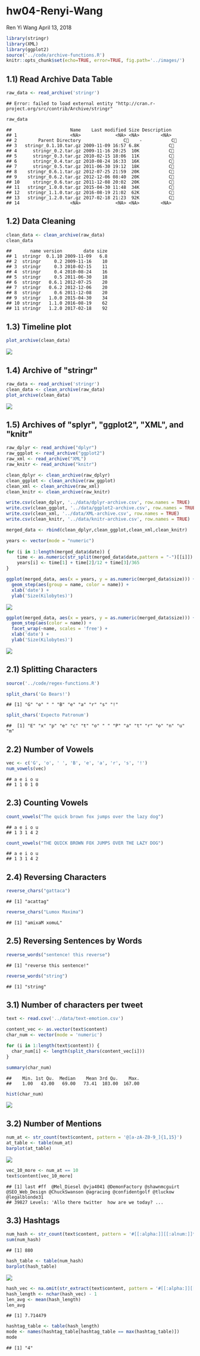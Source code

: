 hw04-Renyi-Wang
================
Ren Yi Wang
April 13, 2018

``` r
library(stringr)
library(XML)
library(ggplot2)
source('../code/archive-functions.R')
knitr::opts_chunk$set(echo=TRUE, error=TRUE, fig.path='../images/')
```

1.1) Read Archive Data Table
----------------------------

``` r
raw_data <- read_archive('stringr')
```

    ## Error: failed to load external entity "http://cran.r-project.org/src/contrib/Archive/stringr"

``` r
raw_data
```

    ##                      Name    Last modified Size Description
    ## 1                    <NA>             <NA> <NA>        <NA>
    ## 2        Parent Directory                C    -           C
    ## 3   stringr_0.1.10.tar.gz 2009-11-09 16:57 6.8K           C
    ## 4      stringr_0.2.tar.gz 2009-11-16 20:25  10K           C
    ## 5      stringr_0.3.tar.gz 2010-02-15 18:06  11K           C
    ## 6      stringr_0.4.tar.gz 2010-08-24 16:33  16K           C
    ## 7      stringr_0.5.tar.gz 2011-06-30 19:12  18K           C
    ## 8    stringr_0.6.1.tar.gz 2012-07-25 21:59  20K           C
    ## 9    stringr_0.6.2.tar.gz 2012-12-06 08:40  20K           C
    ## 10     stringr_0.6.tar.gz 2011-12-08 20:02  20K           C
    ## 11   stringr_1.0.0.tar.gz 2015-04-30 11:48  34K           C
    ## 12   stringr_1.1.0.tar.gz 2016-08-19 21:02  62K           C
    ## 13   stringr_1.2.0.tar.gz 2017-02-18 21:23  92K           C
    ## 14                   <NA>             <NA> <NA>        <NA>

1.2) Data Cleaning
------------------

``` r
clean_data <- clean_archive(raw_data)
clean_data
```

    ##       name version        date size
    ## 1  stringr  0.1.10 2009-11-09   6.8
    ## 2  stringr     0.2 2009-11-16    10
    ## 3  stringr     0.3 2010-02-15    11
    ## 4  stringr     0.4 2010-08-24    16
    ## 5  stringr     0.5 2011-06-30    18
    ## 6  stringr   0.6.1 2012-07-25    20
    ## 7  stringr   0.6.2 2012-12-06    20
    ## 8  stringr     0.6 2011-12-08    20
    ## 9  stringr   1.0.0 2015-04-30    34
    ## 10 stringr   1.1.0 2016-08-19    62
    ## 11 stringr   1.2.0 2017-02-18    92

1.3) Timeline plot
------------------

``` r
plot_archive(clean_data)
```

![](../images/unnamed-chunk-4-1.png)

1.4) Archive of "stringr"
-------------------------

``` r
raw_data <- read_archive('stringr')
clean_data <- clean_archive(raw_data)
plot_archive(clean_data)
```

![](../images/unnamed-chunk-5-1.png)

1.5) Archives of "splyr", "ggplot2", "XML", and "knitr"
-------------------------------------------------------

``` r
raw_dplyr <- read_archive("dplyr")
raw_ggplot <- read_archive("ggplot2")
raw_xml <- read_archive("XML")
raw_knitr <- read_archive("knitr")

clean_dplyr <- clean_archive(raw_dplyr)
clean_ggplot <- clean_archive(raw_ggplot)
clean_xml <- clean_archive(raw_xml)
clean_knitr <- clean_archive(raw_knitr)

write.csv(clean_dplyr, '../data/dplyr-archive.csv', row.names = TRUE)
write.csv(clean_ggplot, '../data/ggplot2-archive.csv', row.names = TRUE)
write.csv(clean_xml, '../data/XML-archive.csv', row.names = TRUE)
write.csv(clean_knitr, '../data/knitr-archive.csv', row.names = TRUE)

merged_data <- rbind(clean_dplyr,clean_ggplot,clean_xml,clean_knitr)

years <- vector(mode = "numeric")
             
for (i in 1:length(merged_data$date)) {
    time <- as.numeric(str_split(merged_data$date,pattern = "-")[[i]])
    years[i] <- time[1] + time[2]/12 + time[3]/365 
}  

ggplot(merged_data, aes(x = years, y = as.numeric(merged_data$size))) +
  geom_step(aes(group = name, color = name)) +
  xlab('date') +
  ylab('Size(Kilobytes)')
```

![](../images/unnamed-chunk-6-1.png)

``` r
ggplot(merged_data, aes(x = years, y = as.numeric(merged_data$size))) +
  geom_step(aes(color = name)) + 
  facet_wrap(~name, scales = 'free') +
  xlab('date') +
  ylab('Size(Kilobytes)')
```

![](../images/unnamed-chunk-6-2.png)

2.1) Splitting Characters
-------------------------

``` r
source('../code/regex-functions.R')

split_chars('Go Bears!')
```

    ## [1] "G" "o" " " "B" "e" "a" "r" "s" "!"

``` r
split_chars('Expecto Patronum')
```

    ##  [1] "E" "x" "p" "e" "c" "t" "o" " " "P" "a" "t" "r" "o" "n" "u" "m"

2.2) Number of Vowels
---------------------

``` r
vec <- c('G', 'o', ' ', 'B', 'e', 'a', 'r', 's', '!')
num_vowels(vec)
```

    ## a e i o u 
    ## 1 1 0 1 0

2.3) Counting Vowels
--------------------

``` r
count_vowels("The quick brown fox jumps over the lazy dog")
```

    ## a e i o u 
    ## 1 3 1 4 2

``` r
count_vowels("THE QUICK BROWN FOX JUMPS OVER THE LAZY DOG")
```

    ## a e i o u 
    ## 1 3 1 4 2

2.4) Reversing Characters
-------------------------

``` r
reverse_chars("gattaca")
```

    ## [1] "acattag"

``` r
reverse_chars("Lumox Maxima")
```

    ## [1] "amixaM xomuL"

2.5) Reversing Sentences by Words
---------------------------------

``` r
reverse_words("sentence! this reverse")
```

    ## [1] "reverse this sentence!"

``` r
reverse_words("string")
```

    ## [1] "string"

3.1) Number of characters per tweet
-----------------------------------

``` r
text <- read.csv('../data/text-emotion.csv')

content_vec <- as.vector(text$content)
char_num <- vector(mode = 'numeric')

for (i in 1:length(text$content)) {
  char_num[i] <- length(split_chars(content_vec[i]))
}

summary(char_num)
```

    ##    Min. 1st Qu.  Median    Mean 3rd Qu.    Max. 
    ##    1.00   43.00   69.00   73.41  103.00  167.00

``` r
hist(char_num)
```

![](../images/unnamed-chunk-12-1.png)

3.2) Number of Mentions
-----------------------

``` r
num_at <- str_count(text$content, pattern = '@[a-zA-Z0-9_]{1,15}')
at_table <- table(num_at)
barplot(at_table)
```

![](../images/unnamed-chunk-13-1.png)

``` r
vec_10_more <- num_at == 10
text$content[vec_10_more]
```

    ## [1] last #ff  @Mel_Diesel @vja4041 @DemonFactory @shawnmcguirt @SEO_Web_Design @ChuckSwanson @agracing @confidentgolf @tluckow @legalblonde31
    ## 39827 Levels: 'Allo there twitter  how are we today? ...

3.3) Hashtags
-------------

``` r
num_hash <- str_count(text$content, pattern = '#[[:alpha:]][[:alnum:]]*')
sum(num_hash)
```

    ## [1] 880

``` r
hash_table <- table(num_hash)
barplot(hash_table)
```

![](../images/unnamed-chunk-14-1.png)

``` r
hash_vec <- na.omit(str_extract(text$content, pattern = '#[[:alpha:]][[:alnum:]]*'))
hash_length <- nchar(hash_vec) - 1
len_avg <- mean(hash_length)
len_avg
```

    ## [1] 7.714479

``` r
hashtag_table <- table(hash_length)
mode <- names(hashtag_table[hashtag_table == max(hashtag_table)])
mode
```

    ## [1] "4"

